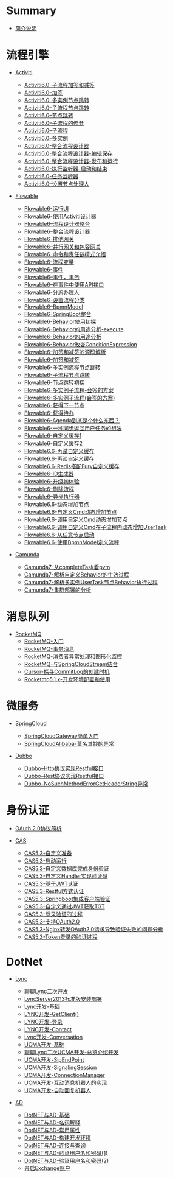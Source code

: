 # Summary

- [简介说明](./README.md)

# 流程引擎

- [Activiti]()
  - [Activiti6.0–子流程加签和减签](./流程引擎/Activiti/Activiti6.0–子流程加签和减签.md)
  - [Activiti6.0–加签](./流程引擎/Activiti/Activiti6.0–加签.md)
  - [Activiti6.0–多实例节点跳转](./流程引擎/Activiti/Activiti6.0–多实例节点跳转.md)
  - [Activiti6.0–子流程节点跳转](./流程引擎/Activiti/Activiti6.0–子流程节点跳转.md)
  - [Activiti6.0–节点跳转](./流程引擎/Activiti/Activiti6.0–节点跳转.md)
  - [Activiti6.0–子流程的传参](./流程引擎/Activiti/Activiti6.0–子流程的传参.md)
  - [Activiti6.0–子流程](./流程引擎/Activiti/Activiti6.0–子流程.md)
  - [Activiti6.0–多实例](./流程引擎/Activiti/Activiti6.0–多实例.md)
  - [Activiti6.0-整合流程设计器](./流程引擎/Activiti/Activiti6.0-整合流程设计器.md)
  - [Activiti6.0-整合流程设计器-编辑保存](./流程引擎/Activiti/Activiti6.0-整合流程设计器-编辑保存.md)
  - [Activiti6.0-整合流程设计器-发布和运行](./流程引擎/Activiti/Activiti6.0-整合流程设计器-发布和运行.md)
  - [Activiti6.0-执行监听器-启动和结束](./流程引擎/Activiti/Activiti6.0-执行监听器-启动和结束.md)
  - [Activiti6.0-任务监听器](./流程引擎/Activiti/Activiti6.0-任务监听器.md)
  - [Activiti6.0–设置节点处理人](./流程引擎/Activiti/Activiti6.0–设置节点处理人.md)

- [Flowable]()
  - [Flowable6-运行UI](./流程引擎/Flowable/Flowable6-运行UI.md)
  - [Flowable6-使用Activiti设计器](./流程引擎/Flowable/Flowable6-使用Activiti设计器.md)
  - [Flowable6–流程设计器整合](./流程引擎/Flowable/Flowable6–流程设计器整合.md)
  - [Flowable6–整合流程设计器](./流程引擎/Flowable/Flowable6–整合流程设计器.md)
  - [Flowable6-排他网关](./流程引擎/Flowable/Flowable6-排他网关.md)
  - [Flowable6–并行网关和包容网关](./流程引擎/Flowable/Flowable6–并行网关和包容网关.md)
  - [Flowable6-命令和责任链模式介绍](./流程引擎/Flowable/Flowable6-命令和责任链模式介绍.md)
  - [Flowable6-流程变量](./流程引擎/Flowable/Flowable6-流程变量.md)
  - [Flowable6-事件](./流程引擎/Flowable/Flowable6-事件.md)
  - [Flowable6–事件，事务](./流程引擎/Flowable/Flowable6–事件，事务.md)
  - [Flowable6–在事件中使用API接口](./流程引擎/Flowable/Flowable6–在事件中使用API接口.md)
  - [Flowable6-分派办理人](./流程引擎/Flowable/Flowable6-分派办理人.md)
  - [Flowable6–设置流程分类](./流程引擎/Flowable/Flowable6–设置流程分类.md)
  - [Flowable6–BpmnModel](./流程引擎/Flowable/Flowable6–BpmnModel.md)
  - [Flowable6-SpringBoot整合](./流程引擎/Flowable/Flowable6-SpringBoot整合.md)
  - [Flowable6-Behavior使用初探](./流程引擎/Flowable/Flowable6-Behavior使用初探.md)
  - [Flowable6-Behavior的用途分析-execute](./流程引擎/Flowable/Flowable6-Behavior的用途分析-execute.md)
  - [Flowable6-Behavior的用途分析](./流程引擎/Flowable/Flowable6-Behavior的用途分析.md)
  - [Flowable6-Behavior改变ConditionExpression](./流程引擎/Flowable/Flowable6-Behavior改变ConditionExpression.md)
  - [Flowable6–加签和减签的源码解析](./流程引擎/Flowable/Flowable6–加签和减签的源码解析.md)
  - [Flowable6–加签和减签](./流程引擎/Flowable/Flowable6–加签和减签.md)
  - [Flowable6-多实例流程节点跳转](./流程引擎/Flowable/Flowable6-多实例流程节点跳转.md)
  - [Flowable6-子流程节点跳转](./流程引擎/Flowable/Flowable6-子流程节点跳转.md)
  - [Flowable6-节点跳转初探](./流程引擎/Flowable/Flowable6-节点跳转初探.md)
  - [Flowable6-多实例子流程-会签的方案](./流程引擎/Flowable/Flowable6-多实例子流程-会签的方案.md)
  - [Flowable6-多实例子流程(会签的方案)](./流程引擎/Flowable/Flowable6-多实例子流程(会签的方案).md)
  - [Flowable6-获得下一节点](./流程引擎/Flowable/Flowable6-获得下一节点.md)
  - [Flowable6-获得待办](./流程引擎/Flowable/Flowable6-获得待办.md)
  - [Flowable6-Agenda到底是个什么东西？](./流程引擎/Flowable/Flowable6-Agenda到底是个什么东西？.md)
  - [Flowable6-一种同步返回用户任务的想法](./流程引擎/Flowable/Flowable6-一种同步返回用户任务的想法.md)
  - [Flowable6-自定义缓存1](./流程引擎/Flowable/Flowable6-自定义缓存1.md)
  - [Flowable6-自定义缓存2](./流程引擎/Flowable/Flowable6-自定义缓存2.md)
  - [Flowable6.6-再试自定义缓存](./流程引擎/Flowable/Flowable6.6-再试自定义缓存.md)
  - [Flowable6.6-再谈自定义缓存](./流程引擎/Flowable/Flowable6.6-再谈自定义缓存.md)
  - [Flowable6.6-Redis搭配Fury自定义缓存](./流程引擎/Flowable/Flowable6.6-Redis搭配Fury自定义缓存.md)
  - [Flowable6-ID生成器](./流程引擎/Flowable/Flowable6-ID生成器.md)
  - [Flowable6-升级初体验](./流程引擎/Flowable/Flowable6-升级初体验.md)
  - [Flowable6–删除流程](./流程引擎/Flowable/Flowable6–删除流程.md)
  - [Flowable6–异步执行器](./流程引擎/Flowable/Flowable6–异步执行器.md)
  - [Flowable6.6-动态增加节点](./流程引擎/Flowable/Flowable6.6-动态增加节点.md)
  - [Flowable6.6-自定义Cmd动态增加节点](./流程引擎/Flowable/Flowable6.6-自定义Cmd动态增加节点.md)
  - [Flowable6.6-调用自定义Cmd动态增加节点](./流程引擎/Flowable/Flowable6.6-调用自定义Cmd动态增加节点.md)
  - [Flowable6.6-调用自定义Cmd在子流程内动态增加UserTask](./流程引擎/Flowable/Flowable6.6-调用自定义Cmd在子流程内动态增加UserTask.md)
  - [Flowable6.6-从任意节点启动](./流程引擎/Flowable/Flowable6.6-从任意节点启动.md)
  - [Flowable6.6-使用BpmnModel定义流程](./流程引擎/Flowable/Flowable6.6-使用BpmnModel定义流程.md)

- [Camunda]()
  - [Camunda7-从completeTask看pvm](./流程引擎/Camunda/Camunda7-从completeTask看pvm.md)
  - [Camunda7-解析自定义Behavior的生效过程](./流程引擎/Camunda/Camunda7-解析自定义Behavior的生效过程.md)
  - [Camunda7-解析多实例UserTask节点Behavior执行过程](./流程引擎/Camunda/Camunda7-解析多实例UserTask节点Behavior执行过程.md)
  - [Camunda7-集群部署的分析](./流程引擎/Camunda/Camunda7-集群部署的分析.md)

# 消息队列

- [RocketMQ]()
  - [RocketMQ-入门](./消息队列/RocketMQ/RocketMQ-入门.md)
  - [RocketMQ-事务消息](./消息队列/RocketMQ/RocketMQ-事务消息.md)
  - [RocketMQ-消费者异常处理和图形化监控](./消息队列/RocketMQ/RocketMQ-消费者异常处理和图形化监控.md)
  - [RocketMQ-与SpringCloudStream结合](./消息队列/RocketMQ/RocketMQ-与SpringCloudStream结合.md)
  - [Cursor-探寻CommitLog的创建时机](./消息队列/RocketMQ/Cursor-探寻CommitLog的创建时机.md)
  - [Rocketmq5.1.x-开发环境配置和使用](./消息队列/RocketMQ/Rocketmq5.1.x-开发环境配置和使用.md)

# 微服务

- [SpringCloud]()
  - [SpringCloudGateway简单入门](./微服务/SpringCloud/SpringCloudGateway简单入门.md)
  - [SpringCloudAlibaba-莫名其妙的异常](./微服务/SpringCloud/SpringCloudAlibaba-莫名其妙的异常.md)

- [Dubbo]()
  - [Dubbo–Http协议实现Restful接口](./微服务/Dubbo/Dubbo–Http协议实现Restful接口.md)
  - [Dubbo–Rest协议实现Restful接口](./微服务/Dubbo/Dubbo–Rest协议实现Restful接口.md)
  - [Dubbo–NoSuchMethodErrorGetHeaderString异常](./微服务/Dubbo/Dubbo–NoSuchMethodErrorGetHeaderString异常.md)

# 身份认证
- [OAuth 2.0协议简析](./身份认证/OAuth2.0协议简析.md)

- [CAS]()
  - [CAS5.3-自定义准备](./身份认证/CAS/CAS5.3-自定义准备.md)
  - [CAS5.3-启动运行](./身份认证/CAS/CAS5.3-启动运行.md)
  - [CAS5.3-自定义数据库完成身份验证](./身份认证/CAS/CAS5.3-自定义数据库完成身份验证.md)
  - [CAS5.3-自定义Handler实现验证码](./身份认证/CAS/CAS5.3-自定义Handler实现验证码.md)
  - [CAS5.3-基于JWT认证](./身份认证/CAS/CAS5.3-基于JWT认证.md)
  - [CAS5.3-Restful方式认证](./身份认证/CAS/CAS5.3-Restful方式认证.md)
  - [CAS5.3-Springboot集成客户端验证](./身份认证/CAS/CAS5.3-Springboot集成客户端验证.md)
  - [CAS5.3-自定义通过JWT获取TGT](./身份认证/CAS/CAS5.3-自定义通过JWT获取TGT.md)
  - [CAS5.3-登录验证的过程](./身份认证/CAS/CAS5.3-登录验证的过程.md)
  - [CAS5.3-支持OAuth2.0](./身份认证/CAS/CAS5.3-支持OAuth2.0.md)
  - [CAS5.3-Nginx转发OAuth2.0请求导致验证失败的问题分析](./身份认证/CAS/CAS5.3-Nginx转发OAuth2.0请求导致验证失败的问题分析.md)
  - [CAS5.3-Token登录的验证过程](./身份认证/CAS/CAS5.3-Token登录的验证过程.md)

# DotNet

- [Lync]()
  - [聊聊Lync二次开发](./DotNet/Lync/聊聊Lync二次开发.md)
  - [LyncServer2013标准版安装部署](./DotNet/Lync/LyncServer2013标准版安装部署.md)
  - [Lync开发-基础](./DotNet/Lync/Lync开发-基础.md)
  - [LYNC开发-GetClient()](./DotNet/Lync/LYNC开发-GetClient().md)
  - [LYNC开发-登录](./DotNet/Lync/LYNC开发-登录.md)
  - [LYNC开发-Contact](./DotNet/Lync/LYNC开发-Contact.md)
  - [Lync开发-Conversation](./DotNet/Lync/Lync开发-Conversation.md)
  - [UCMA开发-基础](./DotNet/Lync/UCMA开发-基础.md)
  - [聊聊Lync二次UCMA开发-总览介绍开发](./DotNet/Lync/UCMA开发-总览介绍.md)
  - [UCMA开发-SipEndPoint](./DotNet/Lync/UCMA开发-SipEndPoint.md)
  - [UCMA开发-SignalingSession](./DotNet/Lync/UCMA开发-SignalingSession.md)
  - [UCMA开发-ConnectionManager](./DotNet/Lync/UCMA开发-ConnectionManager.md)
  - [UCMA开发-互动消息机器人的实现](./DotNet/Lync/UCMA开发-互动消息机器人的实现.md)
  - [UCMA开发-自动回复机器人](./DotNet/Lync/UCMA开发-自动回复机器人.md)

- [AD]()
  - [DotNET与AD-基础](./DotNet/AD/DotNET与AD-基础.md)
  - [DotNET与AD-名词解释](./DotNet/AD/DotNET与AD-名词解释.md)
  - [DotNET与AD-常用属性](./DotNet/AD/DotNET与AD-常用属性.md)
  - [DotNET与AD-构建开发环境](./DotNet/AD/DotNET与AD-构建开发环境.md)
  - [DotNET与AD-连接与查询](./DotNet/AD/DotNET与AD-连接与查询.md)
  - [DotNET与AD-验证用户名和密码(1)](./DotNet/AD/DotNET与AD-验证用户名和密码(1).md)
  - [DotNET与AD-验证用户名和密码(2)](./DotNet/AD/DotNET与AD-验证用户名和密码(2).md)
  - [开启Exchange账户](./DotNet/AD/开启Exchange账户.md)
